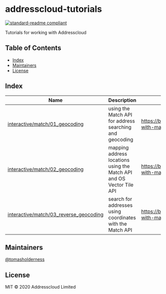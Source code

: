 # addresscloud-tutorials

[![standard-readme compliant](https://img.shields.io/badge/standard--readme-OK-green.svg?style=flat-square)](https://github.com/RichardLitt/standard-readme)

Tutorials for working with Addresscloud

## Table of Contents

- [Index](#index)
- [Maintainers](#maintainers)
- [License](#license)

## Index

|Name|Description|Blog Post|
|----|-----------|---------|
|[interactive/match/01_geocoding](interactive/match/01_geocoding)|using the Match API for address searching and geocoding|https://blog.addresscloud.com/building-with-match-part-1
|[interactive/match/02_geocoding](interactive/match/02_geocoding)|mapping address locations using the Match API and OS Vector Tile API|https://blog.addresscloud.com/building-with-match-part-2
|[interactive/match/03_reverse_geocoding](interactive/match/03_reverse_geocoding)|search for addresses using coordinates with the Match API|https://blog.addresscloud.com/building-with-match-part-3

## Maintainers

[@tomasholderness](https://github.com/tomasholderness)

## License

MIT © 2020 Addresscloud Limited
